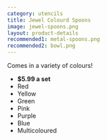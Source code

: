 ```yaml
---
category: utencils
title: Jewel Colourd Spoons
image: jewel-spoons.png
layout: product-details
recommended1: metal-spoons.png
recommended2: bowl.png
---
```


Comes in a variety of colours!

  - **$5.99 a set**
  - Red
  - Yellow
  - Green
  - Pink
  - Purple
  - Blue
  - Multicoloured